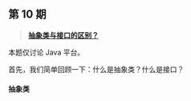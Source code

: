 ## 第 10 期

> [**抽象类与接口的区别？**](https://github.com/Moosphan/Android-Daily-Interview/issues/10)

本题仅讨论 Java 平台。

首先，我们简单回顾一下：什么是抽象类？什么是接口？

#### 抽象类

